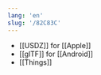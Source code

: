```yaml
---
lang: 'en'
slug: '/82C83C'
---
```


- [[USDZ]] for [[Apple]]
- [[glTF]] for [[Android]]
- [[Things]]

